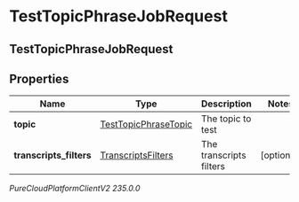 # TestTopicPhraseJobRequest

## TestTopicPhraseJobRequest

## Properties

|Name | Type | Description | Notes|
|------------ | ------------- | ------------- | -------------|
| **topic** | [TestTopicPhraseTopic](TestTopicPhraseTopic) | The topic to test | |
| **transcripts_filters** | [TranscriptsFilters](TranscriptsFilters) | The transcripts filters | [optional] |



_PureCloudPlatformClientV2 235.0.0_
